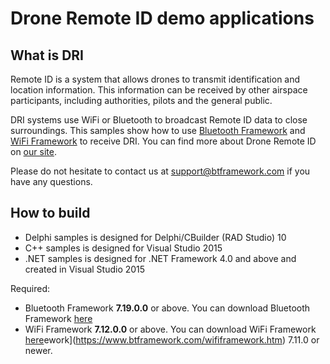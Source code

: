# Drone Remote ID demo applications

## What is DRI

Remote ID is a system that allows drones to transmit identification and location information. This information can be received by other airspace participants, including authorities, pilots and the general public.

DRI systems use WiFi or Bluetooth to broadcast Remote ID data to close surroundings. This samples show how to use [Bluetooth Framework](https://www.btframework.com/bluetoothframework.htm) and [WiFi Framework](https://www.btframework.com/wififramework.htm) to receive DRI. You can find more about Drone Remote ID on [our site](https://www.btframework.com/droneremoteid.htm).

Please do not hesitate to contact us at support@btframework.com if you have any questions.

## How to build

* Delphi samples is designed for Delphi/CBuilder (RAD Studio) 10
* C++ samples is designed for Visual Studio 2015
* .NET samples is designed for .NET Framework 4.0 and above and created in Visual Studio 2015

Required:
* Bluetooth Framework **7.19.0.0** or above. You can download Bluetooth Framework [here](https://www.btframework.com/bluetoothframework.htm)
* WiFi Framework **7.12.0.0** or above. You can download WiFi Framework [here](https://www.btframework.com/wififramework.htm)ework](https://www.btframework.com/wififramework.htm) 7.11.0 or newer.

